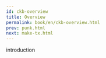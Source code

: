 ```yaml
---
id: ckb-overview
title: Overview
permalink: book/en/ckb-overview.html
prev: punk.html
next: make-tx.html
---
```


introduction

